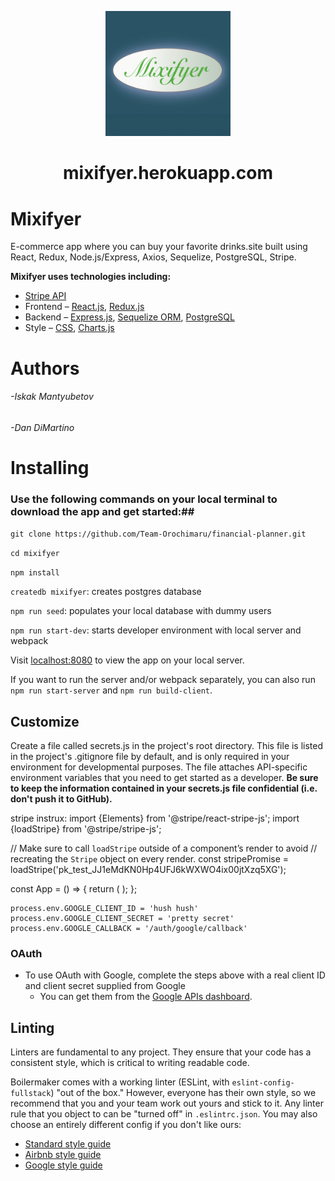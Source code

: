 <p align="center">
  <a href="https://mixifyer.herokuapp.com/">
    <img alt="im" src="public/images/mixifyer.jpg" width="200" />
  </a>
</p>
<h1 align="center">
mixifyer.herokuapp.com
</h1>

# Mixifyer

E-commerce app where you can buy your favorite drinks.site built using React, Redux, Node.js/Express, Axios, Sequelize, PostgreSQL, Stripe.

**Mixifyer uses technologies including:**
* [Stripe API](https://stripe.com/docs)
* Frontend – [React.js](https://reactjs.org/), [Redux.js](https://redux.js.org/)
* Backend – [Express.js](https://expressjs.com/), [Sequelize ORM](https://sequelize.org/), [PostgreSQL](https://www.postgresql.org/)
* Style – [CSS](https://www.w3.org/Style/CSS/Overview.en.html), [Charts.js](https://www.chartjs.org/docs/latest/)

# Authors
<h6>-Iskak Mantyubetov</h6>
<h6>-Dan DiMartino</h6>

# Installing

### Use the following commands on your local terminal to download the app and get started:##

`git clone https://github.com/Team-Orochimaru/financial-planner.git`

`cd mixifyer`

`npm install`

`createdb mixifyer`: creates postgres database

`npm run seed`: populates your local database with dummy users

`npm run start-dev`: starts developer environment with local server and webpack

Visit [localhost:8080](http://localhost:8080) to view the app on your local server.

If you want to run the server and/or webpack separately, you can also run `npm run start-server` and `npm run build-client`.

## Customize

Create a file called secrets.js in the project's root directory. This file is listed in the project's .gitignore file by default, and is only required in your environment for developmental purposes. The file attaches API-specific environment variables that you need to get started as a developer. **Be sure to keep the information contained in your secrets.js file confidential (i.e. don't push it to GitHub).**

stripe instrux:
import {Elements} from '@stripe/react-stripe-js';
import {loadStripe} from '@stripe/stripe-js';

// Make sure to call `loadStripe` outside of a component’s render to avoid
// recreating the `Stripe` object on every render.
const stripePromise = loadStripe('pk_test_JJ1eMdKN0Hp4UFJ6kWXWO4ix00jtXzq5XG');

const App = () => {
return (
<Elements stripe={stripePromise}>
<MyCheckoutForm />
</Elements>
);
};
```
process.env.GOOGLE_CLIENT_ID = 'hush hush'
process.env.GOOGLE_CLIENT_SECRET = 'pretty secret'
process.env.GOOGLE_CALLBACK = '/auth/google/callback'

```

### OAuth

* To use OAuth with Google, complete the steps above with a real client
  ID and client secret supplied from Google
  * You can get them from the [Google APIs dashboard][google-apis].

[google-apis]: https://console.developers.google.com/apis/credentials

## Linting

Linters are fundamental to any project. They ensure that your code
has a consistent style, which is critical to writing readable code.

Boilermaker comes with a working linter (ESLint, with
`eslint-config-fullstack`) "out of the box." However, everyone has
their own style, so we recommend that you and your team work out yours
and stick to it. Any linter rule that you object to can be "turned
off" in `.eslintrc.json`. You may also choose an entirely different
config if you don't like ours:

* [Standard style guide](https://standardjs.com/)
* [Airbnb style guide](https://github.com/airbnb/javascript)
* [Google style guide](https://google.github.io/styleguide/jsguide.html)
